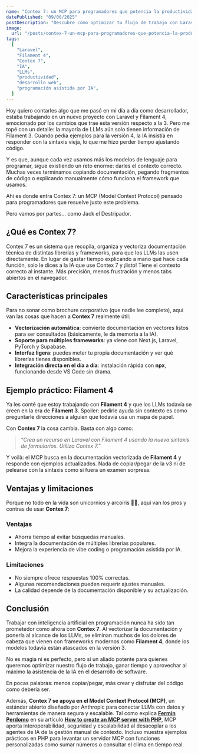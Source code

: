 ```yaml
---
name: "Contex 7: un MCP para programadores que potencia la productividad"
datePublished: "09/06/2025"
postDescription: "Descubre cómo optimizar tu flujo de trabajo con Laravel y Filament 4 usando Contex 7, un MCP que permite a los LLMs acceder a documentación actualizada y generar ejemplos precisos."
image:
  url: "/posts/contex-7-un-mcp-para-programadores-que-potencia-la-productividad.jpg"
tags:
  [
    "Laravel",
    "Filament 4",
    "Contex 7",
    "IA",
    "LLMs",
    "productividad",
    "desarrollo web",
    "programación asistida por IA",
  ]
---
```


Hoy quiero contarles algo que me pasó en mi día a día como desarrollador, estaba trabajando en un nuevo proyecto con Laravel y Filament 4, emocionado por los cambios que trae esta versión respecto a la 3. Pero me topé con un detalle: la mayoría de LLMs aún solo tienen información de Filament 3. Cuando pedía ejemplos para la versión 4, la IA insistía en responder con la sintaxis vieja, lo que me hizo perder tiempo ajustando código.

Y es que, aunque cada vez usamos más los modelos de lenguaje para programar, sigue existiendo un reto enorme: darles el contexto correcto. Muchas veces terminamos copiando documentación, pegando fragmentos de código o explicando manualmente cómo funciona el framework que usamos.

Ahí es donde entra Contex 7: un MCP (Model Context Protocol) pensado para programadores que resuelve justo este problema.

Pero vamos por partes… como Jack el Destripador.

## ¿Qué es Contex 7?

Contex 7 es un sistema que recopila, organiza y vectoriza documentación técnica de distintas librerías y frameworks, para que los LLMs las usen directamente. En lugar de gastar tiempo explicando a mano qué hace cada función, solo le dices a la IA que use Contex 7 y ¡listo! Tiene el contexto correcto al instante. Más precisión, menos frustración y menos tabs abiertos en el navegador.

## Características principales

Para no sonar como brochure corporativo (que nadie lee completo), aquí van las cosas que hacen a **Contex 7** realmente útil:

- **Vectorización automática**: convierte documentación en vectores listos para ser consultados (básicamente, le da memoria a la IA).
- **Soporte para múltiples frameworks**: ya viene con Next.js, Laravel, PyTorch y Supabase.
- **Interfaz ligera**: puedes meter tu propia documentación y ver qué librerías tienes disponibles.
- **Integración directa en el día a día**: instalación rápida con **npx**, funcionando desde VS Code sin drama.

## Ejemplo práctico: Filament 4

Ya les conté que estoy trabajando con **Filament 4** y que los LLMs todavía se creen en la era de **Filament 3**. Spoiler: pedirle ayuda sin contexto es como preguntarle direcciones a alguien que todavía usa un mapa de papel.

Con **Contex 7** la cosa cambia. Basta con algo como:

> _“Crea un recurso en Laravel con Filament 4 usando la nueva sintaxis de formularios. Utiliza Contex 7.”_

Y voilà: el MCP busca en la documentación vectorizada de **Filament 4** y responde con ejemplos actualizados. Nada de copiar/pegar de la v3 ni de pelearse con la sintaxis como si fuera un examen sorpresa.

## Ventajas y limitaciones

Porque no todo en la vida son unicornios y arcoíris 🦄🌈, aquí van los pros y contras de usar **Contex 7**:

### Ventajas

- Ahorra tiempo al evitar búsquedas manuales.
- Integra la documentación de múltiples librerías populares.
- Mejora la experiencia de vibe coding o programación asistida por IA.

### Limitaciones

- No siempre ofrece respuestas 100% correctas.
- Algunas recomendaciones pueden requerir ajustes manuales.
- La calidad depende de la documentación disponible y su actualización.


## Conclusión

Trabajar con inteligencia artificial en programación nunca ha sido tan prometedor como ahora con **Contex 7**. Al vectorizar la documentación y ponerla al alcance de los LLMs, se eliminan muchos de los dolores de cabeza que vienen con frameworks modernos como **Filament 4**, donde los modelos todavía están atascados en la versión 3.

No es magia ni es perfecto, pero sí un aliado potente para quienes queremos optimizar nuestro flujo de trabajo, ganar tiempo y aprovechar al máximo la asistencia de la IA en el desarrollo de software.

En pocas palabras: menos copiar/pegar, más crear y disfrutar del código como debería ser.

Además, **Contex 7 se apoya en el Model Context Protocol (MCP)**, un estándar abierto diseñado por Anthropic para conectar LLMs con datos y herramientas de manera segura y escalable. Tal como explica [**Fermin Perdomo**](https://fperdomo.dev) en su artículo [**How to create an MCP server with PHP**](https://fperdomo.dev/how-to-create-an-mcp-server-with-php), MCP aporta interoperabilidad, seguridad y escalabilidad al desacoplar a los agentes de IA de la gestión manual de contexto. Incluso muestra ejemplos prácticos en PHP para levantar un servidor MCP con funciones personalizadas como sumar números o consultar el clima en tiempo real.